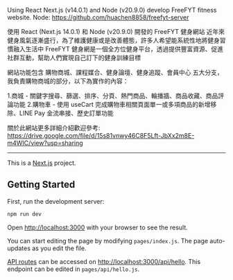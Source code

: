 Using React Next.js (v14.0.1) and Node (v20.9.0) develop FreeFYT fitness website.
Node: https://github.com/huachen8858/freefyt-server


使用 React (Next.js 14.0.1) 和 Node (v20.9.0) 開發的 FreeFYT 健身網站
近年來健身風氣逐漸盛行，為了維護健康或是改善體態，許多人希望能系統性地將健身習慣融入生活中
FreeFYT 健身網是一個全方位健身平台，透過提供豐富資源、促進社群互動，幫助人們實現自己訂下的健身訓練目標

網站功能包含 購物商城、課程媒合、健身論壇、健身追蹤、會員中心 五大分支，我負責購物商城的部分，以下為實作的內容：

1.商城 - 關鍵字搜尋、篩選、排序、分頁、熱門商品、輪播牆、商品收藏、商品評論功能
2.購物車 - 使用 useCart 完成購物車相關頁面單一或多項商品的新增移除、LINE Pay 金流串接、歷史訂單功能

關於此網站更多詳細介紹歡迎參考: https://drive.google.com/file/d/15s81vnwy46C8F5Lft-JbXx2m8E-m4WIC/view?usp=sharing

---
This is a [Next.js](https://nextjs.org/) project.

## Getting Started

First, run the development server:

```bash
npm run dev
```

Open [http://localhost:3000](http://localhost:3000) with your browser to see the result.

You can start editing the page by modifying `pages/index.js`. The page auto-updates as you edit the file.

[API routes](https://nextjs.org/docs/api-routes/introduction) can be accessed on [http://localhost:3000/api/hello](http://localhost:3000/api/hello). This endpoint can be edited in `pages/api/hello.js`.
